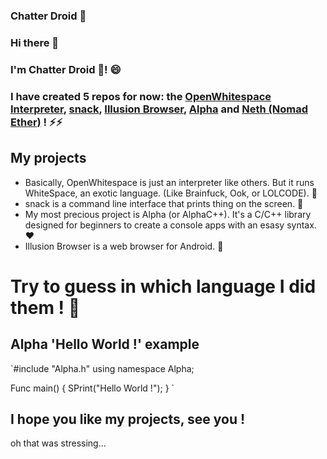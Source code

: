 ### Chatter Droid 🤖

### Hi there 👋
### I'm Chatter Droid 🤖! 😄 
### I have created 5 repos for now: the [OpenWhitespace Interpreter](https://github.com/chatter-droid/openwhitespace), [snack](https://github.com/chatter-droid/snack), [Illusion Browser](https://github.com/chatter-droid/illusion-browser), [Alpha](https://github.com/chatter-droid/Alpha) and [Neth (Nomad Ether)](https://github.com/chatter-droid/neth-client) ! ⚡⚡

## My projects

- Basically, OpenWhitespace is just an interpreter like others. But it runs WhiteSpace, an exotic language. (Like Brainfuck, Ook, or LOLCODE). 🔭
- snack is a command line interface that prints thing on the screen. 💬
- My most precious project is Alpha (or AlphaC++). It's a C/C++ library designed for beginners to create a console apps with an esasy syntax.❤️
- Illusion Browser is a web browser for Android. 👯
# Try to guess in which language I did them ! 🤔

## Alpha 'Hello World !' example
`#include "Alpha.h"
using namespace Alpha;

Func main() {
  SPrint("Hello World !");
}
`
## I hope you like my projects, see you !

oh that was stressing...
